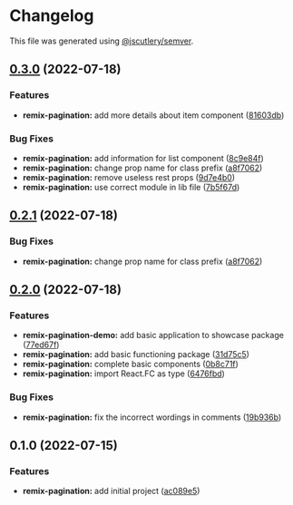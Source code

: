 # Changelog

This file was generated using [@jscutlery/semver](https://github.com/jscutlery/semver).

## [0.3.0](https://github.com/IgnisDa/npm-libs/compare/remix-pagination-0.2.0...remix-pagination-0.3.0) (2022-07-18)


### Features

* **remix-pagination:** add more details about item component ([81603db](https://github.com/IgnisDa/npm-libs/commit/81603dbd1e86c82a2ce22757b223538b5c23036b))


### Bug Fixes

* **remix-pagination:** add information for list component ([8c9e84f](https://github.com/IgnisDa/npm-libs/commit/8c9e84f7ff5a0608dd177be224f8768b7a31e9c0))
* **remix-pagination:** change prop name for class prefix ([a8f7062](https://github.com/IgnisDa/npm-libs/commit/a8f7062168760b3169fcb3844dbcd4aaf3d4ae88))
* **remix-pagination:** remove useless rest props ([9d7e4b0](https://github.com/IgnisDa/npm-libs/commit/9d7e4b0593838fa221938e5d35f88d28d0852570))
* **remix-pagination:** use correct module in lib file ([7b5f67d](https://github.com/IgnisDa/npm-libs/commit/7b5f67d7680d3308bf2e1a9dd57c09b0a645edd4))

## [0.2.1](https://github.com/IgnisDa/npm-libs/compare/remix-pagination-0.2.0...remix-pagination-0.2.1) (2022-07-18)


### Bug Fixes

* **remix-pagination:** change prop name for class prefix ([a8f7062](https://github.com/IgnisDa/npm-libs/commit/a8f7062168760b3169fcb3844dbcd4aaf3d4ae88))

## [0.2.0](https://github.com/IgnisDa/npm-libs/compare/remix-pagination-0.1.0...remix-pagination-0.2.0) (2022-07-18)


### Features

* **remix-pagination-demo:** add basic application to showcase package ([77ed67f](https://github.com/IgnisDa/npm-libs/commit/77ed67f513bc3211878864541391445c0e565e8f))
* **remix-pagination:** add basic functioning package ([31d75c5](https://github.com/IgnisDa/npm-libs/commit/31d75c58b92eebd61e25a57056f2003cb665727a))
* **remix-pagination:** complete basic components ([0b8c71f](https://github.com/IgnisDa/npm-libs/commit/0b8c71f6d99c0fe621264798cf0d5a5db7c4a435))
* **remix-pagination:** import React.FC as type ([6476fbd](https://github.com/IgnisDa/npm-libs/commit/6476fbd1f83e67d2362d0e0c6040190310bc4fce))


### Bug Fixes

* **remix-pagination:** fix the incorrect wordings in comments ([19b936b](https://github.com/IgnisDa/npm-libs/commit/19b936bb20db401f4768c23faa2f5f34f1baa369))

## 0.1.0 (2022-07-15)

### Features

- **remix-pagination:** add initial project ([ac089e5](https://github.com/IgnisDa/npm-libs/commit/ac089e5cf69268dd085a6c3d724301e18619d25d))
